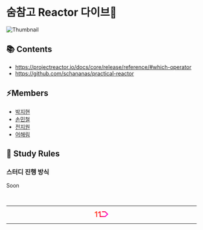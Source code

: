 # 숨참고 Reactor 다이브🤿

![Thumbnail](https://user-images.githubusercontent.com/60773356/218106193-513c7e39-1a0d-48fa-8335-71f7fb0e0de9.png)

## 📚 Contents

- https://projectreactor.io/docs/core/release/reference/#which-operator
- https://github.com/schananas/practical-reactor

## ⚡️Members

- [박지현](https://github.com/jihyunhillpark)
- [손민철](https://github.com/Minchul-Son)
- [전지원](https://github.com/kworkbee)
- [어해림](https://github.com/Hae-Riri)

## 📝 Study Rules
### 스터디 진행 방식

Soon

<br />
<hr />
<p align="center">
    <img width="7%" alt="_2021-05-12__1 58 58" src="https://raw.githubusercontent.com/11st-corp/.github/main/profile/img/11st_logo.png?raw=true">
</p>
<hr />

